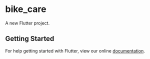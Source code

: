 # bike_care

A new Flutter project.

## Getting Started

For help getting started with Flutter, view our online
[documentation](https://flutter.io/).
